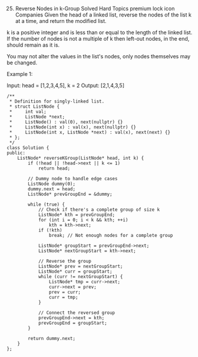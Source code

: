 25. Reverse Nodes in k-Group
    Solved
    Hard
    Topics
    premium lock icon
    Companies
    Given the head of a linked list, reverse the nodes of the list k at a time, and return the modified list.

k is a positive integer and is less than or equal to the length of the linked list. If the number of nodes is not a multiple of k then left-out nodes, in the end, should remain as it is.

You may not alter the values in the list's nodes, only nodes themselves may be changed.

Example 1:

Input: head = [1,2,3,4,5], k = 2
Output: [2,1,4,3,5]

```
/**
 * Definition for singly-linked list.
 * struct ListNode {
 *     int val;
 *     ListNode *next;
 *     ListNode() : val(0), next(nullptr) {}
 *     ListNode(int x) : val(x), next(nullptr) {}
 *     ListNode(int x, ListNode *next) : val(x), next(next) {}
 * };
 */
class Solution {
public:
    ListNode* reverseKGroup(ListNode* head, int k) {
        if (!head || !head->next || k <= 1)
            return head;

        // Dummy node to handle edge cases
        ListNode dummy(0);
        dummy.next = head;
        ListNode* prevGroupEnd = &dummy;

        while (true) {
            // Check if there's a complete group of size k
            ListNode* kth = prevGroupEnd;
            for (int i = 0; i < k && kth; ++i)
                kth = kth->next;
            if (!kth)
                break; // Not enough nodes for a complete group

            ListNode* groupStart = prevGroupEnd->next;
            ListNode* nextGroupStart = kth->next;

            // Reverse the group
            ListNode* prev = nextGroupStart;
            ListNode* curr = groupStart;
            while (curr != nextGroupStart) {
                ListNode* tmp = curr->next;
                curr->next = prev;
                prev = curr;
                curr = tmp;
            }

            // Connect the reversed group
            prevGroupEnd->next = kth;
            prevGroupEnd = groupStart;
        }

        return dummy.next;
    }
};
```
